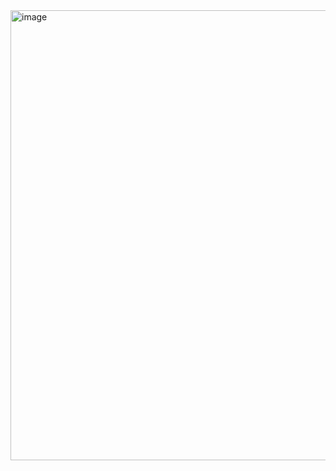 <img width="1280" height="720" alt="image" src="https://github.com/user-attachments/assets/47a372bd-7155-4404-ab37-8520000d1698" />
